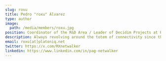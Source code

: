 ```yaml
---
slug: roxu
title: Pedro "roxu" Álvarez
type: author
image:
  path: /media/members/roxu.jpg
position: Coordinator of the R&D Area / Leader of Decidim Projects at Platoniq
description: Always revolving around the totem of connectivity since the dawn of the internet, when the sound of the modem heralded entry into a world of interaction. Learning every day, exploring new horizons in the relationship between technology and society. The commitment to digital commons, and especially the free software movement, has been a guiding thread in this journey. Currently researching and launching new experiences to expand democracy.
email: roxu[at]platoniq.net
twitter: https://x.com/RXnetwalker
linkedin: https://www.linkedin.com/in/pag-netwalker
---
```

